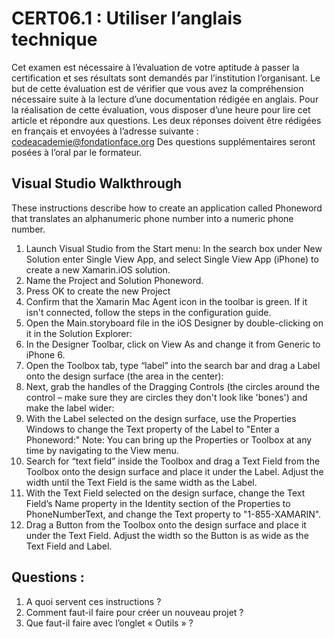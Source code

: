 # CERT06.1 : Utiliser l’anglais technique
Cet examen est nécessaire à l’évaluation de votre aptitude à passer la certification et ses résultats sont demandés par l’institution l’organisant. 
Le but de cette évaluation est de vérifier que vous avez la compréhension nécessaire suite à la lecture d’une documentation rédigée en anglais.
Pour la réalisation de cette évaluation, vous disposer d’une heure pour lire cet article et répondre aux questions. Les deux réponses doivent être rédigées en français et envoyées à l’adresse suivante : codeacademie@fondationface.org
Des questions supplémentaires seront posées à l’oral par le formateur.

## Visual Studio Walkthrough

These instructions describe how to create an application called Phoneword that translates an alphanumeric phone number into a numeric phone number.
1. Launch Visual Studio from the Start menu:
In the search box under New Solution enter Single View App, and select Single View App (iPhone) to create a new Xamarin.iOS solution.
2. Name the Project and Solution Phoneword.
3. Press OK to create the new Project
4. Confirm that the Xamarin Mac Agent icon in the toolbar is green. If it isn't connected, follow the steps in the configuration guide.
5. Open the Main.storyboard file in the iOS Designer by double-clicking on it in the Solution Explorer:
6. In the Designer Toolbar, click on View As and change it from Generic to iPhone 6.
7. Open the Toolbox tab, type “label” into the search bar and drag a Label onto the design surface (the area in the center):
8. Next, grab the handles of the Dragging Controls (the circles around the control – make sure they are circles they don't look like 'bones') and make the label wider:
9. With the Label selected on the design surface, use the Properties Windows to change the Text property of the Label to "Enter a Phoneword:"
Note: You can bring up the Properties or Toolbox at any time by navigating to the View menu.
10. Search for “text field” inside the Toolbox and drag a Text Field from the Toolbox onto the design surface and place it under the Label. Adjust the width until the Text Field is the same width as the Label.
11. With the Text Field selected on the design surface, change the Text Field’s Name property in the Identity section of the Properties to PhoneNumberText, and change the Text property to "1-855-XAMARIN".
12. Drag a Button from the Toolbox onto the design surface and place it under the Text Field. Adjust the width so the Button is as wide as the Text Field and Label.


## Questions :

1. A quoi servent ces instructions ?
2. Comment faut-il faire pour créer un nouveau projet ?
3. Que faut-il faire avec l’onglet « Outils » ?
